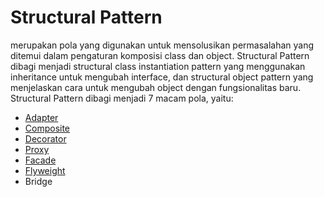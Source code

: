 # Structural Pattern 
merupakan pola yang digunakan untuk mensolusikan permasalahan yang ditemui dalam pengaturan komposisi class dan object. Structural Pattern dibagi menjadi structural class instantiation pattern yang menggunakan inheritance untuk mengubah interface, dan structural object pattern yang menjelaskan cara untuk mengubah object dengan fungsionalitas baru. Structural Pattern dibagi menjadi 7 macam pola, yaitu:

- [Adapter](https://github.com/triabagus/Design-Patern-PHP/tree/master/3.Structural%20Pattern/Adapter)
- [Composite](https://github.com/triabagus/Design-Patern-PHP/tree/master/3.Structural%20Pattern/Composite)
- [Decorator](https://github.com/triabagus/Design-Patern-PHP/tree/master/3.Structural%20Pattern/Decorator)
- [Proxy](https://github.com/triabagus/Design-Patern-PHP/tree/master/3.Structural%20Pattern/Proxy)
- [Facade](https://github.com/triabagus/Design-Patern-PHP/tree/master/3.Structural%20Pattern/Facade)
- [Flyweight](https://github.com/triabagus/Design-Patern-PHP/tree/master/3.Structural%20Pattern/Flyweight)
- Bridge
